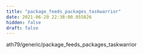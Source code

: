 ```yaml
---
title: "package_feeds_packages_taskwarrior"
date: 2021-06-20 22:38:00.055826
hidden: false
draft: false
---
```


ath79/generic/package_feeds_packages_taskwarrior

